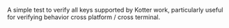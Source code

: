 A simple test to verify all keys supported by Kotter work, particularly useful for verifying behavior cross platform /
cross terminal.
